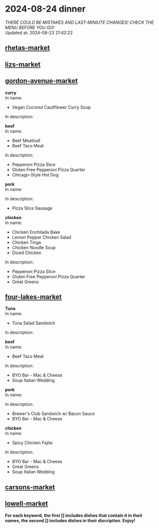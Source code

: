 # 2024-08-24 dinner  
*THERE COULD BE MISTAKES AND LAST-MINIUTE CHANGES! CHECK THE MENU BEFORE YOU GO!*  
Updated at: 2024-08-23 21:42:22  
## [rhetas-market](https://wisc-housingdining.nutrislice.com/menu/rhetas-market/dinner/2024-08-24)  
## [lizs-market](https://wisc-housingdining.nutrislice.com/menu/lizs-market/dinner/2024-08-24)  
## [gordon-avenue-market](https://wisc-housingdining.nutrislice.com/menu/gordon-avenue-market/dinner/2024-08-24)  
**curry**  
In name:   
 - Vegan Coconut Cauliflower Curry Soup  
  
In description:   
  
**beef**  
In name:   
 - Beef Meatloaf  
 - Beef Taco Meat  
  
In description:   
 - Pepperoni Pizza Slice  
 - Gluten Free Pepperoni Pizza Quarter  
 - Chicago-Style Hot Dog  
  
**pork**  
In name:   
  
In description:   
 - Pizza Slice Sausage  
  
**chicken**  
In name:   
 - Chicken Enchilada Bake  
 - Lemon Pepper Chicken Salad  
 - Chicken Tinga  
 - Chicken Noodle Soup  
 - Diced Chicken  
  
In description:   
 - Pepperoni Pizza Slice  
 - Gluten Free Pepperoni Pizza Quarter  
 - Great Greens  
  
## [four-lakes-market](https://wisc-housingdining.nutrislice.com/menu/four-lakes-market/dinner/2024-08-24)  
**Tuna**  
In name:   
 - Tuna Salad Sandwich  
  
In description:   
  
**beef**  
In name:   
 - Beef Taco Meat  
  
In description:   
 - BYO Bar - Mac & Cheese  
 - Soup Italian Wedding  
  
**pork**  
In name:   
  
In description:   
 - Brewer's Club Sandwich w/ Bacon Sauce  
 - BYO Bar - Mac & Cheese  
  
**chicken**  
In name:   
 - Spicy Chicken Fajita  
  
In description:   
 - BYO Bar - Mac & Cheese  
 - Great Greens  
 - Soup Italian Wedding  
  
## [carsons-market](https://wisc-housingdining.nutrislice.com/menu/carsons-market/dinner/2024-08-24)  
## [lowell-market](https://wisc-housingdining.nutrislice.com/menu/lowell-market/dinner/2024-08-24)  
  
**For each keyword, the first [] includes dishes that contain it in their names, the second [] includes dishes in their discription. Enjoy!**  
